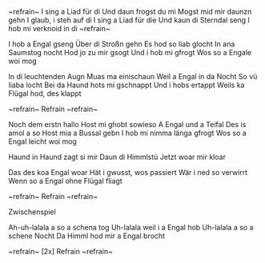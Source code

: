 ~refrain~
I sing a Liad für di
Und daun frogst du mi
Mogst mid mir daunzn gehn
I glaub, i steh auf di
I sing a Liad für die
Und kaun di Sterndal seng
I hob mi verknoid in di
~refrain~

I hob a Engal gseng
Über di Stroßn gehn
Es hod so liab glocht
In ana Saumstog nocht
Hod jo zu mir gsogt
Und i hob mi gfrogt
Wos so a Engale woi mog

In di leuchtenden Augn
Muas ma einischaun
Weil a Engal in da Nocht
So vü liaba locht
Bei da Haund hots mi gschnappt
Und i hobs ertappt
Weils ka Flügal hod, des klappt

~refrain~
Refrain
~refrain~

Noch dem erstn hallo
Host mi ghobt sowieso
A Engal und a Teifal
Des is amol a so
Host mia a Bussal gebn
I hob mi nimma länga gfrogt
Wos so a Engal leicht woi mog

Haund in Haund zagt si mir
Daun di Himmlstü 
Jetzt woar mir kloar

Das des koa Engal woar
Hät i gwusst, wos passiert
Wär i ned so verwirrt
Wenn so a Engal ohne Flügal fliagt

~refrain~
Refrain
~refrain~

Zwischenspiel

Ah-uh-lalala a so a schena tog
Uh-lalala weil i a Engal hob
Uh-lalala a so a schene Nocht
Da Himml hod mir a Engal brocht

~refrain~
[2x] Refrain
~refrain~
